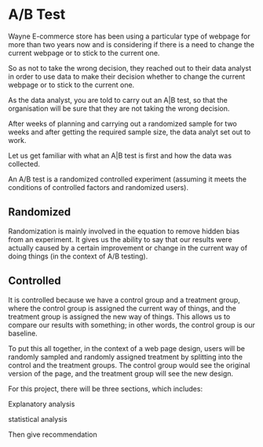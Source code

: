 # A/B Test

Wayne E-commerce store has been using a particular type of webpage for more than two years now and is considering if there is a need to change the current webpage or to stick to the current one.

So as not to take the wrong decision, they reached out to their data analyst in order to use data to make their decision whether to change the current webpage or to stick to the current one.

As the data analyst, you are told to carry out an A|B test, so that the organisation will be sure that they are not taking the wrong decision.

After weeks of planning and carrying out a randomized sample for two weeks and after getting the required sample size, the data analyt set out to work.

Let us get familiar with what an A|B test is first and how the data was collected.

An A/B test is a randomized controlled experiment (assuming it meets the conditions of controlled factors and randomized users).

## Randomized

Randomization is mainly involved in the equation to remove hidden bias from an experiment. It gives us the ability to say that our results were actually caused by a certain improvement or change in the current way of doing things (in the context of A/B testing).

## Controlled

It is controlled because we have a control group and a treatment group, where the control group is assigned the current way of things, and the treatment group is assigned the new way of things. This allows us to compare our results with something; in other words, the control group is our baseline.

To put this all together, in the context of a web page design, users will be randomly sampled and randomly assigned treatment by splitting into the control and the treatment groups. The control group would see the original version of the page, and the treatment group will see the new design.

For this project, there will be three sections, which includes:

Explanatory analysis

statistical analysis

Then give recommendation
